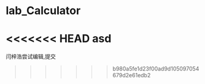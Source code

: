 # lab_Calculator

<<<<<<< HEAD
asd
=======
闫梓浩尝试编辑,提交

>>>>>>> b980a5fe1d23f00ad9d105097054679d2e61edb2
